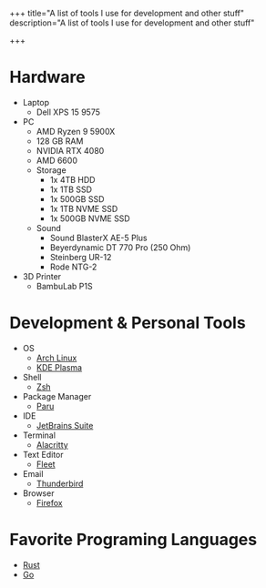 +++
title="A list of tools I use for development and other stuff"
description="A list of tools I use for development and other stuff"

+++

# Hardware
 - Laptop
   - Dell XPS 15 9575
 - PC
   - AMD Ryzen 9 5900X
   - 128 GB RAM
   - NVIDIA RTX 4080
   - AMD 6600
   - Storage
     - 1x 4TB HDD
     - 1x 1TB SSD
     - 1x 500GB SSD
     - 1x 1TB NVME SSD
     - 1x 500GB NVME SSD
   - Sound
     - Sound BlasterX AE-5 Plus 
     - Beyerdynamic DT 770 Pro (250 Ohm)
     - Steinberg UR-12
     - Rode NTG-2
 - 3D Printer
   - BambuLab P1S

# Development & Personal Tools
 - OS
   - [Arch Linux](https://archlinux.org/)
   - [KDE Plasma](https://kde.org/)
 - Shell
   - [Zsh](https://ohmyz.sh/)
 - Package Manager
   - [Paru](https://github.com/Morganamilo/paru)
 - IDE
   - [JetBrains Suite](https://www.jetbrains.com/)
 - Terminal
   - [Alacritty](https://github.com/alacritty/alacritty)
 - Text Editor
   - [Fleet](https://www.jetbrains.com/fleet/)
 - Email
   - [Thunderbird](https://www.thunderbird.net/)
 - Browser
   - [Firefox](https://www.mozilla.org/en-US/firefox/new/)

# Favorite Programing Languages
 - [Rust](https://www.rust-lang.org/)
 - [Go](https://golang.org/)
